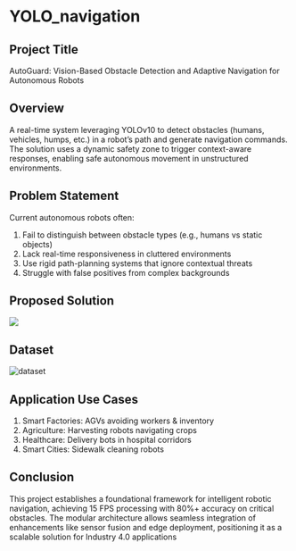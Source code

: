 # YOLO_navigation
## Project Title
AutoGuard: Vision-Based Obstacle Detection and Adaptive Navigation for Autonomous Robots

## Overview
A real-time system leveraging YOLOv10 to detect obstacles (humans, vehicles, humps, etc.) in a robot’s path and generate navigation commands. The solution uses a dynamic safety zone to trigger context-aware responses, enabling safe autonomous movement in unstructured environments.

## Problem Statement                               
Current autonomous robots often:

1. Fail to distinguish between obstacle types (e.g., humans vs static objects)
2. Lack real-time responsiveness in cluttered environments
3. Use rigid path-planning systems that ignore contextual threats
4. Struggle with false positives from complex backgrounds

## Proposed Solution

![](https://i.postimg.cc/fLpyWvmh/Whats-App-Image-2025-05-11-at-12-33-50-54fd15dd.jpg)


## Dataset 
![dataset](https://universe.roboflow.com/dsdg/navi-yrfus)

## Application Use Cases

1. Smart Factories:	AGVs avoiding workers & inventory
2. Agriculture:	Harvesting robots navigating crops
3. Healthcare:	Delivery bots in hospital corridors
4. Smart Cities: Sidewalk cleaning robots

## Conclusion
This project establishes a foundational framework for intelligent robotic navigation, achieving 15 FPS processing with 80%+ accuracy on critical obstacles. The modular architecture allows seamless integration of enhancements like sensor fusion and edge deployment, positioning it as a scalable solution for Industry 4.0 applications
